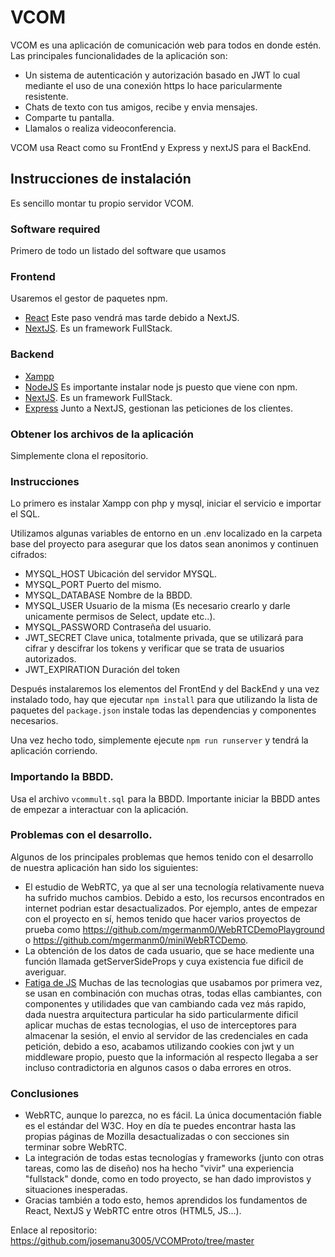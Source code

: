 # VCOM

VCOM es una aplicación de comunicación web para todos en donde estén.
Las principales funcionalidades de la aplicación son:
- Un sistema de autenticación y autorización basado en JWT lo cual mediante el uso de una conexión https lo hace paricularmente resistente.
- Chats de texto con tus amigos, recibe y envia mensajes.
- Comparte tu pantalla.
- Llamalos o realiza videoconferencia.

VCOM usa React como su FrontEnd y Express y nextJS para el BackEnd.

## Instrucciones de instalación
Es sencillo montar tu propio servidor VCOM.


### Software required
Primero de todo un listado del software que usamos

### Frontend
Usaremos el gestor de paquetes npm. 

- [React](https://es.reactjs.org/docs/create-a-new-react-app.html) Este paso vendrá mas tarde debido a NextJS.
- [NextJS](https://johnserrano.co/blog/introduccion-a-next-js-el-framework-de-react). Es un framework FullStack.

### Backend
- [Xampp](https://www.apachefriends.org/es/index.html)
- [NodeJS](https://nodejs.org/es/download/) Es importante instalar node js puesto que viene con npm.
- [NextJS](https://johnserrano.co/blog/introduccion-a-next-js-el-framework-de-react). Es un framework FullStack.
- [Express](https://expressjs.com/es/) Junto a NextJS, gestionan las peticiones de los clientes.



### Obtener los archivos de la aplicación
Simplemente clona el repositorio.


### Instrucciones
Lo primero es instalar Xampp con php y mysql, iniciar el servicio e importar el SQL.

Utilizamos algunas variables de entorno en un .env localizado en la carpeta base del proyecto para asegurar que los datos sean anonimos y continuen cifrados:
- MYSQL_HOST Ubicación del servidor MYSQL.
- MYSQL_PORT Puerto del mismo.
- MYSQL_DATABASE Nombre de la BBDD.
- MYSQL_USER Usuario de la misma (Es necesario crearlo y darle unicamente permisos de Select, update etc..).
- MYSQL_PASSWORD Contraseña del usuario.
- JWT_SECRET Clave unica, totalmente privada, que se utilizará para cifrar y descifrar los tokens y verificar que se trata de usuarios autorizados.
- JWT_EXPIRATION Duración del token

Después instalaremos los elementos del FrontEnd y del BackEnd y una vez instalado todo, hay que ejecutar `npm install` para que utilizando la lista de paquetes del `package.json` instale todas las dependencias y componentes necesarios.

Una vez hecho todo, simplemente ejecute `npm run runserver` y tendrá la aplicación corriendo.



### Importando la BBDD.
Usa el archivo `vcommult.sql` para la BBDD. Importante iniciar la BBDD antes de empezar a interactuar con la aplicación.


### Problemas con el desarrollo.
Algunos de los principales problemas que hemos tenido con el desarrollo de nuestra aplicación han sido los siguientes:

- El estudio de WebRTC, ya que al ser una tecnología relativamente nueva ha sufrido muchos cambios. Debido a esto, los recursos encontrados en internet podrian estar desactualizados. Por ejemplo, antes de empezar con el proyecto en sí, hemos tenido que hacer varios proyectos de prueba como https://github.com/mgermanm0/WebRTCDemoPlayground o https://github.com/mgermanm0/miniWebRTCDemo.
- La obtención de los datos de cada usuario, que se hace mediente una función llamada getServerSideProps y cuya existencia fue dificil de averiguar.
- [Fatiga de JS](https://medium.com/@sergiodxa/sobre-el-ecosistema-y-la-fatiga-de-javascript-73027048413f) Muchas de las tecnologias que usabamos por primera vez, se usan en combinación con muchas otras, todas ellas cambiantes, con componentes y utilidades que van cambiando cada vez más rapido, dada nuestra arquitectura particular ha sido particularmente dificil aplicar muchas de estas tecnologias, el uso de interceptores para almacenar la sesión, el envio al servidor de las credenciales en cada petición, debido a eso, acabamos utilizando cookies con jwt y un middleware propio, puesto que la información al respecto llegaba a ser incluso contradictoria en algunos casos o daba errores en otros.

### Conclusiones
- WebRTC, aunque lo parezca, no es fácil. La única documentación fiable es el estándar del W3C. Hoy en día te puedes encontrar hasta las propias páginas de Mozilla desactualizadas o con secciones sin terminar sobre WebRTC.
- La integración de todas estas tecnologías y frameworks (junto con otras tareas, como las de diseño) nos ha hecho "vivir" una experiencia "fullstack" donde, como en todo proyecto, se han dado improvistos y situaciones inesperadas.
- Gracias también a todo esto, hemos aprendidos los fundamentos de React, NextJS y WebRTC entre otros (HTML5, JS...).

Enlace al repositorio: https://github.com/josemanu3005/VCOMProto/tree/master


